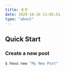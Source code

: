 ```yaml
---
title: 关于
date: 2020-10-26 11:05:51
type: "about"
---
```

## Quick Start

### Create a new post

``` bash
$ hexo new "My New Post"
```